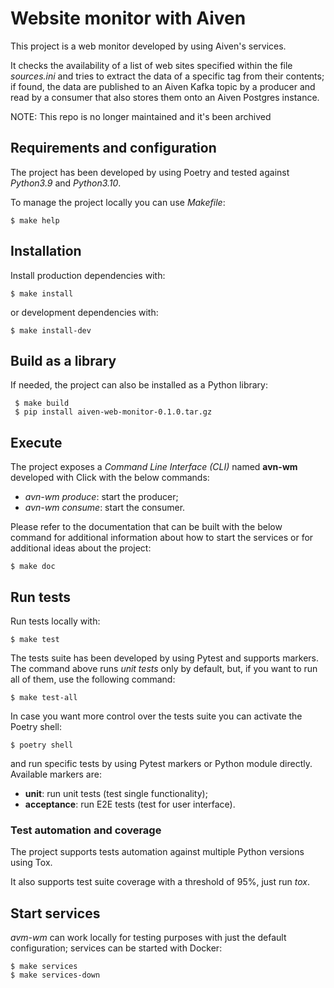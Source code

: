 # Website monitor with Aiven

This project is a web monitor developed by using Aiven's services.

It checks the availability of a list of web sites specified within the file
*sources.ini* and tries to extract the data of a specific tag from their
contents; if found, the data are published to an Aiven Kafka topic by a
producer and read by a consumer that also stores them onto an Aiven Postgres
instance.

NOTE: This repo is no longer maintained and it's been archived

## Requirements and configuration

The project has been developed by using Poetry and tested against *Python3.9*
and *Python3.10*.

To manage the project locally you can use *Makefile*:

    $ make help


## Installation

Install production dependencies with:

    $ make install

or development dependencies with:

    $ make install-dev


## Build as a library

If needed, the project can also be installed as a Python library:

     $ make build
     $ pip install aiven-web-monitor-0.1.0.tar.gz


## Execute

The project exposes a *Command Line Interface (CLI)* named **avn-wm** developed
with Click with the below commands:

 - *avn-wm produce*: start the producer;
 - *avn-wm consume*: start the consumer.

Please refer to the documentation that can be built with the below command
for additional information about how to start the services or for additional
ideas about the project:

    $ make doc


## Run tests

Run tests locally with:

    $ make test

The tests suite has been developed by using Pytest and supports markers. The
command above runs *unit tests* only by default, but, if you want to run all of
them, use the following command:

    $ make test-all

In case you want more control over the tests suite you can activate the Poetry
shell:

    $ poetry shell

and run specific tests by using Pytest markers or Python module directly.
Available markers are:

 - **unit**: run unit tests (test single functionality);
 - **acceptance**: run E2E tests (test for user interface).


### Test automation and coverage

The project supports tests automation against multiple Python versions using
Tox.

It also supports test suite coverage with a threshold of 95%, just run *tox*.


## Start services

*avm-wm* can work locally for testing purposes with just the default
configuration; services can be started with Docker:

    $ make services
    $ make services-down
